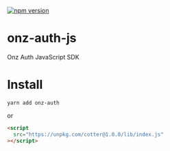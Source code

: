 [![npm version](https://badge.fury.io/js/onz-auth.svg)](https://badge.fury.io/js/onz-auth)

# onz-auth-js
Onz Auth JavaScript SDK

# Install

```shell
yarn add onz-auth
```

or

```html
<script
  src="https://unpkg.com/cotter@1.0.0/lib/index.js"
></script>
```